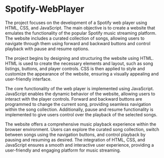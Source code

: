 # Spotify-WebPlayer
The project focuses on the development of a Spotify web player using HTML, CSS, and JavaScript. The main objective is to create a website that emulates the functionality of the popular Spotify music streaming platform. The website includes a curated collection of songs, allowing users to navigate through them using forward and backward buttons and control playback with pause and resume options.

The project begins by designing and structuring the website using HTML. HTML is used to create the necessary elements and layout, such as song listings, buttons, and player controls. CSS is then applied to style and customize the appearance of the website, ensuring a visually appealing and user-friendly interface.

The core functionality of the web player is implemented using JavaScript. JavaScript enables the dynamic behavior of the website, allowing users to interact with the player controls. Forward and backward buttons are programmed to change the current song, providing seamless navigation within the song collection. Additionally, pause and resume functionality is implemented to give users control over the playback of the selected songs.

The website offers a comprehensive music playback experience within the browser environment. Users can explore the curated song collection, switch between songs using the navigation buttons, and control playback by pausing and resuming as desired. The integration of HTML, CSS, and JavaScript ensures a smooth and interactive user experience, providing a user-friendly and engaging platform for music streaming.
